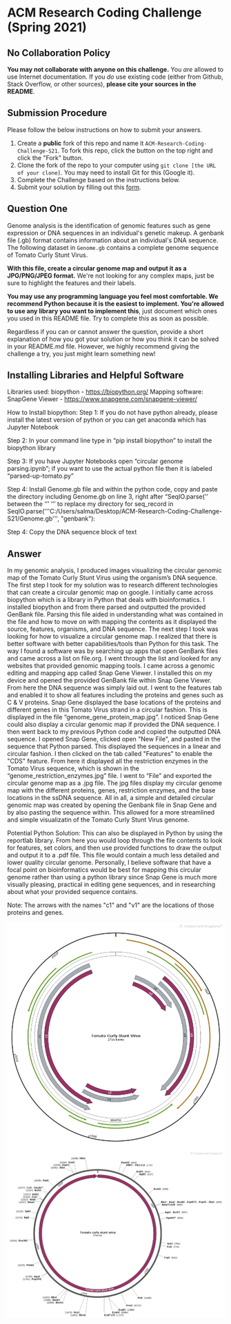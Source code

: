# ACM Research Coding Challenge (Spring 2021)

## No Collaboration Policy

**You may not collaborate with anyone on this challenge.** You _are_ allowed to use Internet documentation. If you _do_ use existing code (either from Github, Stack Overflow, or other sources), **please cite your sources in the README**.

## Submission Procedure

Please follow the below instructions on how to submit your answers.

1. Create a **public** fork of this repo and name it `ACM-Research-Coding-Challenge-S21`. To fork this repo, click the button on the top right and click the "Fork" button.
2. Clone the fork of the repo to your computer using `git clone [the URL of your clone]`. You may need to install Git for this (Google it).
3. Complete the Challenge based on the instructions below.
4. Submit your solution by filling out this [form](https://acmutd.typeform.com/to/uqAJNXUe).

## Question One

Genome analysis is the identification of genomic features such as gene expression or DNA sequences in an individual's genetic makeup. A genbank file (.gb) format contains information about an individual's DNA sequence. The following dataset in `Genome.gb` contains a complete genome sequence of Tomato Curly Stunt Virus. 

**With this file, create a circular genome map and output it as a JPG/PNG/JPEG format.** We're not looking for any complex maps, just be sure to highlight the features and their labels.

**You may use any programming language you feel most comfortable. We recommend Python because it is the easiest to implement. You're allowed to use any library you want to implement this**, just document which ones you used in this README file. Try to complete this as soon as possible.

Regardless if you can or cannot answer the question, provide a short explanation of how you got your solution or how you think it can be solved in your README.md file. However, we highly recommend giving the challenge a try, you just might learn something new!

## Installing Libraries and Helpful Software
Libraries used: biopython - https://biopython.org/
Mapping software: SnapGene Viewer - https://www.snapgene.com/snapgene-viewer/

How to Install biopython:
Step 1: If you do not have python already, please install the latest version of python or you can get anaconda which has Jupyter Notebook

Step 2: In your command line type in “pip install biopython” to install the biopython library

Step 3: If you have Jupyter Notebooks open “circular genome parsing.ipynb”; if you want to use the actual python file then it is labeled “parsed-up-tomato.py”

Step 4: Install Genome.gb file and within the python code, copy and paste the directory including Genome.gb on line 3, right after “SeqIO.parse(’’ between the ‘’’ ‘’’ to replace my directory  for seq_record in SeqIO.parse('''C:/Users/salma/Desktop/ACM-Research-Coding-Challenge-S21/Genome.gb''', "genbank"): 

Step 4: Copy the DNA sequence block of text

## Answer 
In my genomic analysis, I produced images visualizing the circular genomic map of the Tomato Curly Stunt Virus using the organism’s DNA sequence. The first step I took for my solution was to research different technologies that can create a circular genomic map on google. I initially came across biopython which is a library in Python that deals with bioinformatics. I installed biopython and from there parsed and outputted the provided GenBank file. Parsing this file aided in understanding what was contained in the file and how to move on with mapping the contents as it displayed the source, features, organisms, and DNA sequence. The next step I took was looking for how to visualize a circular genome map. I realized that there is better software with better capabilities/tools than Python for this task. The way I found a software was by searching up apps that open GenBank files and came across a list on file.org. I went through the list and looked for any websites that provided genomic mapping tools. I came across a genomic editing and mapping app called Snap Gene Viewer. I installed this on my device and opened the provided GenBank file within Snap Gene Viewer. From here the DNA sequence was simply laid out. I went to the features tab and enabled it to show all features including the proteins and genes such as C & V proteins. Snap Gene displayed the base locations of the proteins and different genes in this Tomato Virus strand in a circular fashion. This is displayed in the file “genome_gene_protein_map.jpg”. I noticed Snap Gene could also display a circular genomic map if provided the DNA sequence. I then went back to my previous Python code and copied the outputted DNA sequence. I opened Snap Gene, clicked open "New File", and pasted in the sequence that Python parsed. This displayed the sequences in a linear and circular fashion. I then clicked on the tab called "Features" to enable the "CDS" feature. From here it displayed all the restriction enzymes in the Tomato Virus sequence, which is shown in the “genome_restriction_enzymes.jpg” file. I went to “File” and exported the circular genome map as a .jpg file. The jpg files display my circular genome map with the different proteins, genes, restriction enzymes, and the base locations in the ssDNA sequence. All in all, a simple and detailed circular genomic map was created by opening the Genbank file in Snap Gene and by also pasting the sequence within. This allowed for a more streamlined and simple visualizatin of the Tomato Curly Stunt Virus genome. 

Potential Python Solution: This can also be displayed in Python by using the reportlab library. From here you would loop through the file contents to look for features, set colors, and then use provided functions to draw the output and output it to a .pdf file. This file would contain a much less detailed and lower quality circular genome. Personally, I believe software that have a focal point on bioinformatics would be best for mapping this circular genome rather than using a python library since Snap Gene is much more visually pleasing, practical in editing gene sequences, and in researching about what your provided sequence contains. 

Note: The arrows with the names "c1" and "v1" are the locations of those proteins and genes.

![](genome_gene_protein_map.jpg)
![](genome_restriction_enzymes.jpg)

